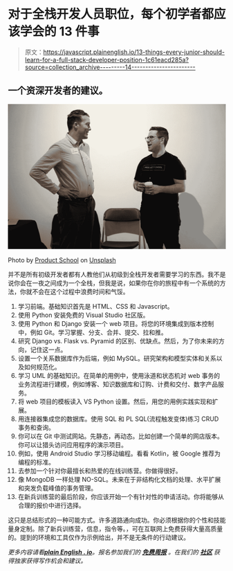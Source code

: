 # 对于全栈开发人员职位，每个初学者都应该学会的 13 件事

> 原文：<https://javascript.plainenglish.io/13-things-every-junior-should-learn-for-a-full-stack-developer-position-1c61eacd285a?source=collection_archive---------14----------------------->

## 一个资深开发者的建议。

![](img/66dc498028d526cd7cda6ef4e9bbf5a8.png)

Photo by [Product School](https://unsplash.com/@productschool?utm_source=medium&utm_medium=referral) on [Unsplash](https://unsplash.com?utm_source=medium&utm_medium=referral)

并不是所有初级开发者都有人教他们从初级到全栈开发者需要学习的东西。我不是说你会在一夜之间成为一个全栈，但我是说，如果你在你的旅程中有一个系统的方法，你就不会在这个过程中浪费时间和气馁。

1.  学习前端。基础知识首先是 HTML、CSS 和 Javascript。
2.  使用 Python 安装免费的 Visual Studio 社区版。
3.  使用 Python 和 Django 安装一个 web 项目。将您的环境集成到版本控制中，例如 Git。学习掌握、分支、合并、提交、拉和推。
4.  研究 Django vs. Flask vs. Pyramid 的区别、优缺点。然后，为了你未来的方向，记住这一点。
5.  设置一个关系数据库作为后端，例如 MySQL。研究架构和模型实体和关系以及如何规范化。
6.  学习 UML 的基础知识。在简单的用例中，使用泳道和状态机对 web 事务的业务流程进行建模，例如博客、知识数据库和订购、计费和交付、数字产品服务。
7.  将 web 项目的模板读入 VS Python 设置。然后，用您的用例实践实现和扩展。
8.  用连接器集成您的数据库。使用 SQL 和 PL SQL(流程触发变体)练习 CRUD 事务和查询。
9.  你可以在 Git 中测试网站。先静态，再动态。比如创建一个简单的网店版本。你可以让猎头访问应用程序的演示项目。
10.  例如，使用 Android Studio 学习移动编程。看看 Kotlin，被 Google 推荐为编程的标准。
11.  去参加一个针对你最擅长和热爱的在线训练营。你做得很好。
12.  像 MongoDB 一样处理 NO-SQL。未来在于非结构化文档的处理、水平扩展和突发负载峰值的事务管理。
13.  在新兵训练营的最后阶段，你应该开始一个有针对性的申请活动。你将能够从合理的报价中进行选择。

这只是总结形式的一种可能方式。许多道路通向成功。你必须根据你的个性和技能量身定制。除了新兵训练营，信息，指令等。，可在互联网上免费获得大量高质量的。提到的环境和工具仅作为示例给出，并不是无条件的行动建议。

*更多内容请看*[***plain English . io***](http://plainenglish.io/)*。报名参加我们的* [***免费周报***](http://newsletter.plainenglish.io/) *。在我们的* [***社区***](https://discord.gg/GtDtUAvyhW) *获得独家获得写作机会和建议。*